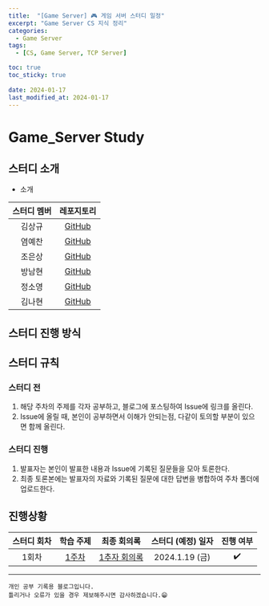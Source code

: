 ```yaml
---
title:  "[Game Server] 🎮 게임 서버 스터디 일정"
excerpt: "Game Server CS 지식 정리"
categories:
  - Game Server
tags:
  - [CS, Game Server, TCP Server]

toc: true
toc_sticky: true
 
date: 2024-01-17
last_modified_at: 2024-01-17
---
```


# Game_Server Study

## 스터디 소개
 - 소개

| 스터디 멤버 | 레포지토리 |
| :---: | :---: |
| 김상규 | [GitHub](https://github.com/ggyu0629) |
| 염예찬 | [GitHub](https://github.com/yyechan0602) |
| 조은상 | [GitHub](https://github.com/JoEunSang) |
| 방남현 | [GitHub](https://github.com/bnh5992) |
| 정소영 | [GitHub](https://github.com/abbiddo) |
| 김나현 | [GitHub](https://github.com/bluewing0303) |


## 스터디 진행 방식


## 스터디 규칙
### 스터디 전
1. 해당 주차의 주제를 각자 공부하고, 블로그에 포스팅하여 Issue에 링크를 올린다.
2. Issue에 올릴 때, 본인이 공부하면서 이해가 안되는점, 다같이 토의할 부분이 있으면 함께 올린다.

### 스터디 진행
1. 발표자는 본인이 발표한 내용과 Issue에 기록된 질문들을 모아 토론한다.
2. 최종 토론본에는 발표자의 자료와 기록된 질문에 대한 답변을 병합하여 주차 폴더에 업로드한다.

## 진행상황

| 스터디 회차 | 학습 주제 | 최종 회의록 | 스터디 (예정) 일자 | 진행 여부 |
| :---: | :---: | :---: | :---: | :---: |
| 1회차 | [1주차](https://github.com/IMS-STUDY/Game_Server-STUDY/issues/2) | [1추자 회의록](https://github.com/IMS-STUDY/Game_Server-STUDY/blob/main/1week/1%EC%A3%BC%EC%B0%A8) | 2024.1.19 (금) |✔️|



***
    개인 공부 기록용 블로그입니다.
    틀리거나 오류가 있을 경우 제보해주시면 감사하겠습니다.😁